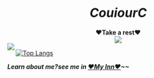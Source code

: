 

<h1 align="middle"><i> CouiourC</i> </h1> 

<div align="middle"><strong>❤Take a rest❤</strong></div>

<div align="middle">
<img src="https://profile-counter.glitch.me/couriourc/count.svg"/>
</div>

<img align="left" src="https://github-readme-stats.vercel.app/api?username=couriourc&show_icons=true&icon_color=CE1D2D&text_color=718096&bg_color=ffffff&hide_title=true" />


[![Top Langs](https://github-readme-stats.vercel.app/api/top-langs/?username=couriourc&layout=compact)](https://github.com/couriourc/github-readme-stats)



<i align="middle"><strong>Learn about me?see me in <a href="https://couriourc.github.io"><strong>❤My Inn❤</strong></a>~~</strong></i>
